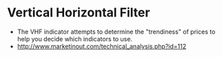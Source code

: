 # Vertical Horizontal Filter

* The VHF indicator attempts to determine the "trendiness" of prices to help you decide which indicators to use.
* http://www.marketinout.com/technical_analysis.php?id=112
